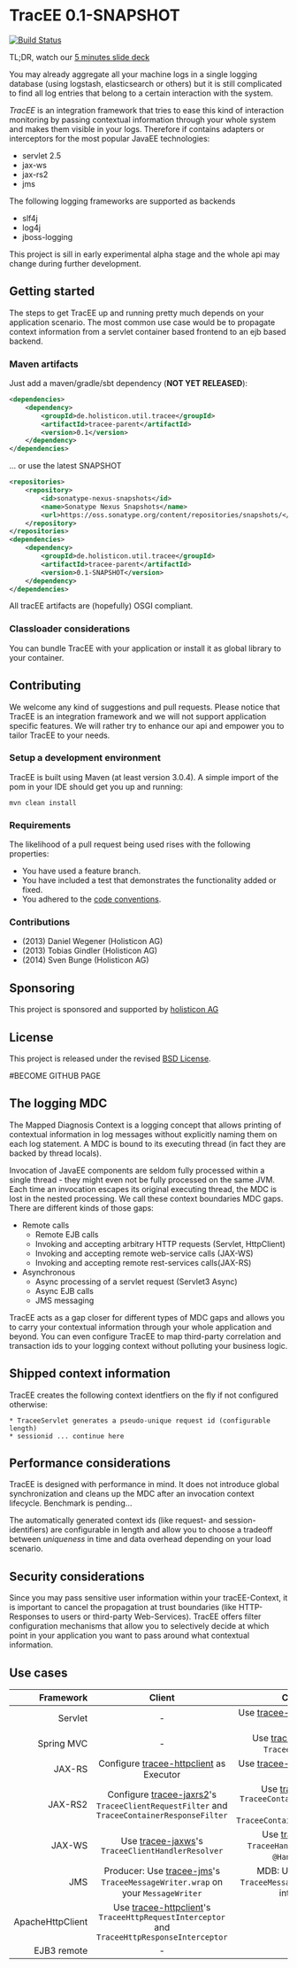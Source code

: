 # TracEE 0.1-SNAPSHOT

[![Build Status](https://secure.travis-ci.org/holisticon/tracee.png)](https://travis-ci.org/holisticon/tracee)

TL;DR, watch our [5 minutes slide deck](http://holisticon.github.io/tracee/docs/slides/)

You may already aggregate all your machine logs in a single logging database (using logstash, elasticsearch or others) but it is still
complicated to find all log entries that belong to a certain interaction with the system.

*TracEE* is an integration framework that tries to ease this kind of interaction monitoring by passing contextual information
through your whole system and makes them visible in your logs. Therefore if contains adapters or interceptors for the most popular JavaEE technologies:

* servlet 2.5
* jax-ws
* jax-rs2
* jms

The following logging frameworks are supported as backends

* slf4j
* log4j
* jboss-logging

This project is sill in early experimental alpha stage and the whole api may change during further development.

## Getting started

The steps to get TracEE up and running pretty much depends on your application scenario. The most common use case would be to
propagate context information from a servlet container based frontend to an ejb based backend.


### Maven artifacts

Just add a maven/gradle/sbt dependency (__NOT YET RELEASED__):
```xml
<dependencies>
    <dependency>
        <groupId>de.holisticon.util.tracee</groupId>
        <artifactId>tracee-parent</artifactId>
        <version>0.1</version>
    </dependency>
</dependencies>
```

... or use the latest SNAPSHOT

```xml
<repositories>
    <repository>
        <id>sonatype-nexus-snapshots</id>
        <name>Sonatype Nexus Snapshots</name>
        <url>https://oss.sonatype.org/content/repositories/snapshots/</url>
    </repository>
</repositories>
<dependencies>
    <dependency>
        <groupId>de.holisticon.util.tracee</groupId>
        <artifactId>tracee-parent</artifactId>
        <version>0.1-SNAPSHOT</version>
    </dependency>
</dependencies>
```

All tracEE artifacts are (hopefully) OSGI compliant.

### Classloader considerations

You can bundle TracEE with your application or install it as global library to your container.


## Contributing

We welcome any kind of suggestions and pull requests. Please notice that TracEE is an integration framework and we will not support
application specific features. We will rather try to enhance our api and empower you to tailor TracEE to your needs.

### Setup a development environment
TracEE is built using Maven (at least version 3.0.4).
A simple import of the pom in your IDE should get you up and running:

``mvn clean install``

### Requirements
The likelihood of a pull request being used rises with the following properties:

- You have used a feature branch.
- You have included a test that demonstrates the functionality added or fixed.
- You adhered to the [code conventions](http://www.oracle.com/technetwork/java/javase/documentation/codeconvtoc-136057.html).

### Contributions

- (2013) Daniel Wegener (Holisticon AG)
- (2013) Tobias Gindler (Holisticon AG)
- (2014) Sven Bunge (Holisticon AG)

## Sponsoring
This project is sponsored and supported by [holisticon AG](http://www.holisticon.de/)

## License
This project is released under the revised [BSD License](LICENSE).

#BECOME GITHUB PAGE
## The logging MDC
The Mapped Diagnosis Context is a logging concept that allows printing of contextual information in log messages
without explicitly naming them on each log statement. A MDC is bound to its executing thread (in fact they are backed by thread locals).

Invocation of JavaEE components are seldom fully processed within a single thread - they might even not be fully processed
on the same JVM. Each time an invocation escapes its original executing thread, the MDC is lost in the nested processing.
We call these context boundaries MDC gaps. There are different kinds of those gaps:

* Remote calls
    * Remote EJB calls
    * Invoking and accepting arbitrary HTTP requests (Servlet, HttpClient)
    * Invoking and accepting remote web-service calls (JAX-WS)
    * Invoking and accepting remote rest-services calls(JAX-RS)
* Asynchronous
    * Async processing of a servlet request (Servlet3 Async)
    * Async EJB calls
    * JMS messaging


TracEE acts as a gap closer for different types of MDC gaps and allows you to carry your contextual information through
your whole application and beyond. You can even configure TracEE to map third-party correlation and transaction ids to
your logging context without polluting your business logic.


## Shipped context information
TracEE creates the following context identfiers on the fly if not configured otherwise:

    * TraceeServlet generates a pseudo-unique request id (configurable length)
    * sessionid ... continue here


## Performance considerations

TracEE is designed with performance in mind. It does not introduce global synchronization and cleans up the MDC after
an invocation context lifecycle. Benchmark is pending...

The automatically generated context ids (like request- and session-identifiers) are configurable in length and allow you
to choose a tradeoff between _uniqueness_ in time and data overhead depending on your load scenario.

## Security considerations

Since you may pass sensitive user information within your tracEE-Context, it is important to cancel the propagation at
trust boundaries (like HTTP-Responses to users or third-party Web-Services). TracEE offers filter configuration mechanisms
that allow you to selectively decide at which point in your application you want to pass around what contextual information.


## Use cases

| Framework  | Client | Container |
| ----------:|:------:|:---------:|
| Servlet    | - | Use [tracee-servlet](servlet) as a servlet filter. |
| Spring MVC | - | Use [tracee-springmvc](springmvc)'s `TraceeInterceptor`. |
| JAX-RS     | Configure [tracee-httpclient](httpclient) as Executor | Use [tracee-servlet](servlet) as a servlet filter. |
| JAX-RS2    | Configure [tracee-jaxrs2](jaxrs2)'s `TraceeClientRequestFilter` and `TraceeContainerResponseFilter` | Use [tracee-jaxrs2](jaxrs2)'s `TraceeContainerRequestFilter` and `TraceeContainerResponseFilter`. |
| JAX-WS     | Use [tracee-jaxws](jaxws)'s `TraceeClientHandlerResolver` | Use [tracee-jaxws](jaxws)'s `TraceeHandlerChain.xml` as `@HandlerChain`. |
| JMS        | Producer: Use [tracee-jms](jms)'s `TraceeMessageWriter.wrap` on your `MessageWriter` | MDB: Use [trace-jms](jms)'s `TraceeMessageListener` as EJB interceptor. |
| ApacheHttpClient | Use [tracee-httpclient](httpclient)'s `TraceeHttpRequestInterceptor` and `TraceeHttpResponseInterceptor` | - |
| EJB3 remote  | - | - |
